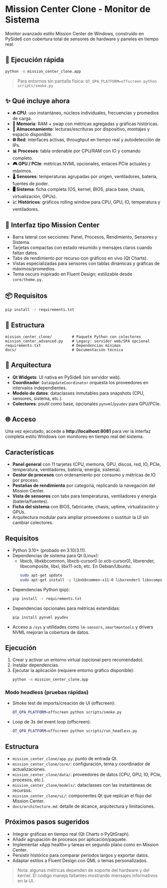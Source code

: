 # Mission Center Clone - Monitor de Sistema

Monitor avanzado estilo Mission Center de Windows, construido en PySide6 con cobertura total de sensores de hardware y paneles en tiempo real.

## 🚀 Ejecución rápida
```bash
python -m mission_center_clone.app
```
> Para entornos sin pantalla física: `QT_QPA_PLATFORM=offscreen python scripts/smoke.py`

## ✨ Qué incluye ahora
- **🔥 CPU**: uso instantáneo, núcleos individuales, frecuencias y promedios de carga.
- **💾 Memoria**: RAM + swap con métricas agregadas y gráficas históricas.
- **💽 Almacenamiento**: lecturas/escrituras por dispositivo, montajes y espacio disponible.
- **🌐 Red**: interfaces activas, throughput en tiempo real y autodetección de IPs.
- **📊 Procesos**: tabla ordenable por CPU/RAM con IO y comando completo.
- **🎮 GPU / PCIe**: métricas NVML opcionales, enlaces PCIe actuales y máximos.
- **🌡️ Sensores**: temperaturas agrupadas por origen, ventiladores, batería, fuentes de poder.
- **🖥️ Sistema**: ficha completa (OS, kernel, BIOS, placa base, chasis, virtualización, GPUs).
- **📈 Históricos**: gráficos rolling window para CPU, GPU, IO, temperatura y ventiladores.

## 🎯 Interfaz tipo Mission Center
- Barra lateral con secciones: Panel, Procesos, Rendimiento, Sensores y Sistema.
- Tarjetas compactas con estado resumido y mensajes claros cuando faltan datos.
- Tabs de rendimiento por recurso con gráficos en vivo (Qt Charts).
- Vistas especializadas para sensores con tablas dinámicas y gráficas de máximos/promedios.
- Tema oscuro inspirado en Fluent Design; estilizable desde `core/theme.py`.

## 📦 **Requisitos**
```bash
pip install -r requirements.txt
```

## 📁 **Estructura**
```
mission_center_clone/         # Paquete Python con colectores
mission_center_advanced.py    # Legacy: servidor web/SPA opcional
requirements.txt              # Dependencias mínimas
docs/                         # Documentación técnica
```

## 🔧 Arquitectura
- **Qt Widgets**: UI nativa en PySide6 (sin servidor web).
- **Coordinador**: `DataUpdateCoordinator` orquesta los proveedores en intervalos independientes.
- **Modelo de datos**: dataclasses inmutables para snapshots (CPU, sensores, sistema, etc.).
- **Colectores**: psutil como base, opcionales `pynvml`/`pyudev` para GPU/PCIe.

## 🌐 **Acceso**
Una vez ejecutado, accede a **http://localhost:8081** para ver la interfaz completa estilo Windows con monitoreo en tiempo real del sistema.

## Características
- **Panel general** con 11 tarjetas (CPU, memoria, GPU, discos, red, IO, PCIe, temperatura, ventiladores, batería, energía, sistema).
- **Gestor de procesos** con ordenamiento por consumo y métricas de IO por proceso.
- **Pestañas de rendimiento** por categoría, replicando la navegación del Mission Center.
- **Vista de sensores** con tabs para temperaturas, ventiladores y energía (batería/fuentes).
- **Ficha del sistema** con BIOS, fabricante, chasis, uptime, virtualización y GPUs.
- Arquitectura modular para ampliar proveedores o sustituir la UI sin cambiar colectores.

## Requisitos
- Python 3.10+ (probado en 3.10/3.11).
- Dependencias de sistema para Qt (Linux):
  - libxcb, libxkbcommon, libxcb-cursor0 (o xcb-cursor0), libxrender, libxcomposite, libxi, libx11-xcb, etc. En Debian/Ubuntu:
    ```bash
    sudo apt-get update
    sudo apt-get install -y libxkbcommon-x11-0 libxrender1 libxcomposite1 libxi6 libxcb-cursor0
    ```
- Dependencias Python (pip):
  ```bash
  pip install -r requirements.txt
  ```
- Dependencias opcionales para métricas extendidas:
  ```bash
  pip install pynvml pyudev
  ```
- Acceso a `/sys` y utilidades como `lm-sensors`, `smartmontools` y drivers NVML mejoran la cobertura de datos.

## Ejecución
1. Crear y activar un entorno virtual (opcional pero recomendado).
2. Instalar dependencias.
3. Ejecutar la aplicación (requiere entorno gráfico disponible):
   ```bash
   python -m mission_center_clone.app
   ```

### Modo headless (pruebas rápidas)
- Smoke test de imports/creación de UI (offscreen):
  ```bash
  QT_QPA_PLATFORM=offscreen python scripts/smoke.py
  ```
- Loop de 3s del event loop (offscreen):
  ```bash
  QT_QPA_PLATFORM=offscreen python scripts/run_headless.py
  ```

## Estructura
- `mission_center_clone/app.py`: punto de entrada Qt.
- `mission_center_clone/core/`: configuración, tema y coordinador de actualizaciones.
- `mission_center_clone/data/`: proveedores de datos (CPU, GPU, IO, PCIe, procesos, etc.).
- `mission_center_clone/models/`: dataclasses con las instantáneas de recursos.
- `mission_center_clone/ui/`: componentes Qt que replican el flujo del Mission Center.
- `docs/architecture.md`: detalle de alcance, arquitectura y limitaciones.

## Próximos pasos sugeridos
- Integrar gráficas en tiempo real (Qt Charts o PyQtGraph).
- Añadir agrupación de procesos por aplicación/paquete.
- Implementar «App health» y tareas en segundo plano como en Mission Center.
- Persistir histórico para comparar periodos largos y exportar datos.
- Adaptar estilos a Fluent Design con QML o temas personalizados.

> Nota: algunas métricas dependen de soporte del hardware y del kernel. El código maneja faltantes mostrando mensajes informativos en la UI.
